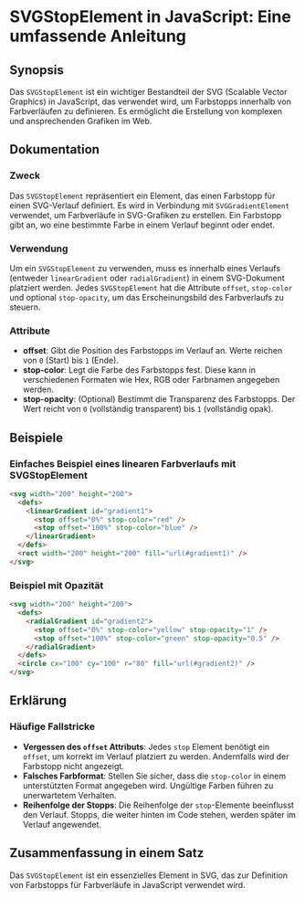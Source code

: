 <!--
Meta Description: # SVGStopElement in JavaScript: Eine umfassende Anleitung ## Synopsis Das `SVGStopElement` ist ein wichtiger Bestandteil der SVG (Scalable Vector Grap...
Meta Keywords: stop, svg, die, offset, svgstopelement
-->

# SVGStopElement in JavaScript: Eine umfassende Anleitung

## Synopsis
Das `SVGStopElement` ist ein wichtiger Bestandteil der SVG (Scalable Vector Graphics) in JavaScript, das verwendet wird, um Farbstopps innerhalb von Farbverläufen zu definieren. Es ermöglicht die Erstellung von komplexen und ansprechenden Grafiken im Web.

## Dokumentation
### Zweck
Das `SVGStopElement` repräsentiert ein Element, das einen Farbstopp für einen SVG-Verlauf definiert. Es wird in Verbindung mit `SVGGradientElement` verwendet, um Farbverläufe in SVG-Grafiken zu erstellen. Ein Farbstopp gibt an, wo eine bestimmte Farbe in einem Verlauf beginnt oder endet.

### Verwendung
Um ein `SVGStopElement` zu verwenden, muss es innerhalb eines Verlaufs (entweder `linearGradient` oder `radialGradient`) in einem SVG-Dokument platziert werden. Jedes `SVGStopElement` hat die Attribute `offset`, `stop-color` und optional `stop-opacity`, um das Erscheinungsbild des Farbverlaufs zu steuern.

### Attribute
- **offset**: Gibt die Position des Farbstopps im Verlauf an. Werte reichen von `0` (Start) bis `1` (Ende).
- **stop-color**: Legt die Farbe des Farbstopps fest. Diese kann in verschiedenen Formaten wie Hex, RGB oder Farbnamen angegeben werden.
- **stop-opacity**: (Optional) Bestimmt die Transparenz des Farbstopps. Der Wert reicht von `0` (vollständig transparent) bis `1` (vollständig opak).

## Beispiele
### Einfaches Beispiel eines linearen Farbverlaufs mit SVGStopElement
```html
<svg width="200" height="200">
  <defs>
    <linearGradient id="gradient1">
      <stop offset="0%" stop-color="red" />
      <stop offset="100%" stop-color="blue" />
    </linearGradient>
  </defs>
  <rect width="200" height="200" fill="url(#gradient1)" />
</svg>
```

### Beispiel mit Opazität
```html
<svg width="200" height="200">
  <defs>
    <radialGradient id="gradient2">
      <stop offset="0%" stop-color="yellow" stop-opacity="1" />
      <stop offset="100%" stop-color="green" stop-opacity="0.5" />
    </radialGradient>
  </defs>
  <circle cx="100" cy="100" r="80" fill="url(#gradient2)" />
</svg>
```

## Erklärung
### Häufige Fallstricke
- **Vergessen des `offset` Attributs**: Jedes `stop` Element benötigt ein `offset`, um korrekt im Verlauf platziert zu werden. Andernfalls wird der Farbstopp nicht angezeigt.
- **Falsches Farbformat**: Stellen Sie sicher, dass die `stop-color` in einem unterstützten Format angegeben wird. Ungültige Farben führen zu unerwartetem Verhalten.
- **Reihenfolge der Stopps**: Die Reihenfolge der `stop`-Elemente beeinflusst den Verlauf. Stopps, die weiter hinten im Code stehen, werden später im Verlauf angewendet.

## Zusammenfassung in einem Satz
Das `SVGStopElement` ist ein essenzielles Element in SVG, das zur Definition von Farbstopps für Farbverläufe in JavaScript verwendet wird.